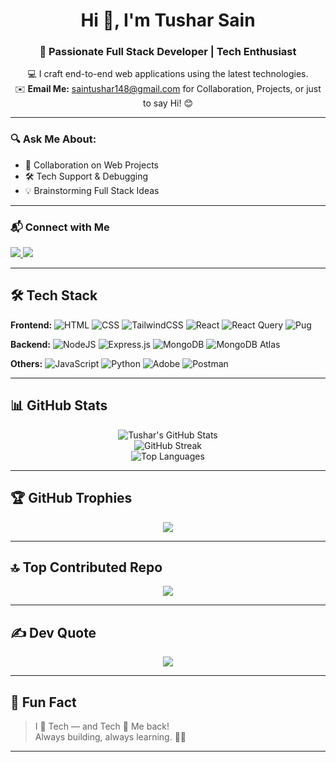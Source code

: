 <h1 align="center">Hi 👋, I'm Tushar Sain</h1>
<h3 align="center">🚀 Passionate Full Stack Developer | Tech Enthusiast</h3>

<p align="center">
  💻 I craft end-to-end web applications using the latest technologies. <br/>
  ✉️ <strong>Email Me:</strong> <a href="saintushar148@gmail.com">saintushar148@gmail.com</a> for Collaboration, Projects, or just to say Hi! 😊<br/>
</p>

---

### 🔍 Ask Me About:
- 🔗 Collaboration on Web Projects
- 🛠 Tech Support & Debugging
- 💡 Brainstorming Full Stack Ideas

---

### 📬 Connect with Me

<p align="left">
  <a href="https://linkedin.com/in/tushar-sain14" target="_blank">
    <img src="https://img.shields.io/badge/LinkedIn-%230077B5.svg?style=for-the-badge&logo=linkedin&logoColor=white"/>
  </a>
  <a href="mailto:saintushar148@gmail.com">
    <img src="https://img.shields.io/badge/Email-D14836?style=for-the-badge&logo=gmail&logoColor=white"/>
  </a>
</p>

---

## 🛠️ Tech Stack

**Frontend:**
![HTML](https://img.shields.io/badge/html-%23E34F26.svg?style=for-the-badge&logo=html5&logoColor=white)
![CSS](https://img.shields.io/badge/css-%231572B6.svg?style=for-the-badge&logo=css3&logoColor=white)
![TailwindCSS](https://img.shields.io/badge/tailwind-%2338B2AC.svg?style=for-the-badge&logo=tailwind-css&logoColor=white)
![React](https://img.shields.io/badge/react-%2320232a.svg?style=for-the-badge&logo=react&logoColor=%2361DAFB)
![React Query](https://img.shields.io/badge/React%20Query-FF4154?style=for-the-badge&logo=react-query&logoColor=white)
![Pug](https://img.shields.io/badge/pug-%233A3A3A.svg?style=for-the-badge&logo=pug&logoColor=white)

**Backend:**
![NodeJS](https://img.shields.io/badge/node.js-%23339933.svg?style=for-the-badge&logo=nodedotjs&logoColor=white)
![Express.js](https://img.shields.io/badge/express.js-%23404d59.svg?style=for-the-badge&logo=express&logoColor=%2361DAFB)
![MongoDB](https://img.shields.io/badge/mongodb-%234ea94b.svg?style=for-the-badge&logo=mongodb&logoColor=white)
![MongoDB Atlas](https://img.shields.io/badge/MongoDB%20Atlas-00ED64.svg?style=for-the-badge&logo=mongodb&logoColor=white)

**Others:**
![JavaScript](https://img.shields.io/badge/javascript-%23323330.svg?style=for-the-badge&logo=javascript&logoColor=%23F7DF1E)
![Python](https://img.shields.io/badge/python-3670A0?style=for-the-badge&logo=python&logoColor=ffdd54)
![Adobe](https://img.shields.io/badge/adobe-%23FF0000.svg?style=for-the-badge&logo=adobe&logoColor=white)
![Postman](https://img.shields.io/badge/Postman-FF6C37?style=for-the-badge&logo=postman&logoColor=white)

---
## 📊 GitHub Stats

<p align="center">
  <img src="https://github-readme-stats.vercel.app/api?username=tushar764&theme=dark&hide_border=false&include_all_commits=true&count_private=true" alt="Tushar's GitHub Stats" />
  <br/>
  <img src="https://nirzak-streak-stats.vercel.app/?user=tushar764&theme=dark&hide_border=false" alt="GitHub Streak"/>
  <br/>
  <img src="https://github-readme-stats.vercel.app/api/top-langs/?username=tushar764&layout=compact&theme=dark&hide_border=false" alt="Top Languages"/>
</p>

---

## 🏆 GitHub Trophies

<p align="center">
  <img src="https://github-profile-trophy.vercel.app/?username=tushar764&theme=radical&no-frame=false&no-bg=true&margin-w=4" />
</p>

---

## 🔝 Top Contributed Repo

<p align="center">
  <img src="https://github-contributor-stats.vercel.app/api?username=tushar764&limit=5&theme=dark&combine_all_yearly_contributions=true" />
</p>

---

## ✍️ Dev Quote

<p align="center">
  <img src="https://quotes-github-readme.vercel.app/api?type=horizontal&theme=radical" />
</p>

---

## 🌟 Fun Fact

> I 💖 Tech — and Tech 💖 Me back!  
> Always building, always learning. 🔧🚀

---



